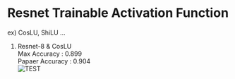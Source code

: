 # Resnet Trainable Activation Function
ex) CosLU, ShiLU ...

1) Resnet-8 & CosLU  
Max Accuracy : 0.899  
Papaer Accuracy : 0.904  
![TEST](https://github.com/user-attachments/assets/5b40b0cd-052d-4c3f-a6ff-ef46002fa2d0)
